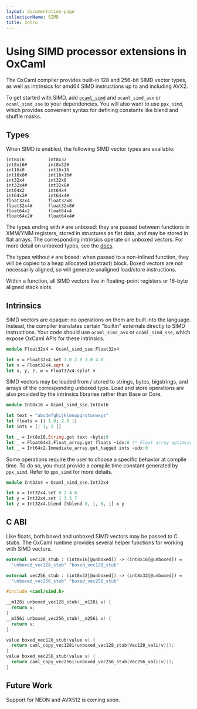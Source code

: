 ```yaml
---
layout: documentation-page
collectionName: SIMD
title: Intro
---
```


# Using SIMD processor extensions in OxCaml

The OxCaml compiler provides built-in 128 and 256-bit SIMD vector types, as well
as intrinsics for amd64 SIMD instructions up to and including AVX2.

To get started with SIMD, add
[`ocaml_simd`](https://github.com/janestreet/ocaml_simd/tree/with-extensions)
and `ocaml_simd_avx` or `ocaml_simd_sse` to your dependencies.
You will also want to use `ppx_simd`, which provides convenient syntax for
defining constants like blend and shuffle masks.

## Types

When SIMD is enabled, the following SIMD vector types are available:

```
int8x16         int8x32
int8x16#        int8x32#
int16x8         int16x16
int16x8#        int16x16#
int32x4         int32x8
int32x4#        int32x8#
int64x2         int64x4
int64x2#        int64x4#
float32x4       float32x8
float32x4#      float32x8#
float64x2       float64x4
float64x2#      float64x4#
```

The types ending with `#` are unboxed: they are passed between functions in
XMM/YMM registers, stored in structures as flat data, and may be stored in flat
arrays. The corresponding intrinsics operate on unboxed vectors. For more detail
on unboxed types, see the [docs](../../unboxed-types/intro).

The types without `#` are boxed: when passed to a non-inlined function, they
will be copied to a heap allocated (abstract) block. Boxed vectors are not
necessarily aligned, so will generate unaligned load/store instructions.

Within a function, all SIMD vectors live in floating-point registers or 16-byte
aligned stack slots.

## Intrinsics

SIMD vectors are opaque: no operations on them are built into the
language. Instead, the compiler translates certain "builtin" externals directly
to SIMD instructions. Your code should use `ocaml_simd_avx` or `ocaml_simd_sse`,
which expose OxCaml APIs for these intrinsics.

```ocaml
module Float32x4 = Ocaml_simd_sse.Float32x4

let v = Float32x4.set 1.0 2.0 3.0 4.0
let v = Float32x4.sqrt v
let x, y, z, w = Float32x4.splat v
```

SIMD vectors may be loaded from / stored to strings, bytes, bigstrings, and
arrays of the corresponding unboxed type. Load and store operations are also
provided by the intrinsics libraries rather than Base or Core.

```ocaml
module Int8x16 = Ocaml_simd_sse.Int8x16

let text = "abcdefghijklmnopqrstuvwxyz"
let floats = [| 1.0; 2.0 |]
let ints = [| 1; 2 |]

let _ = Int8x16.String.get text ~byte:0
let _ = Float64x2.Float_array.get floats ~idx:0 (* Float array optimization required *)
let _ = Int64x2.Immediate_array.get_tagged ints ~idx:0
```

Some operations require the user to choose a specific behavior at compile
time. To do so, you must provide a compile time constant generated by
`ppx_simd`. Refer to `ppx_simd` for more details.

```ocaml
module Int32x4 = Ocaml_simd_sse.Int32x4

let x = Int32x4.set 0 2 4 6
let y = Int32x4.set 1 3 5 7
let z = Int32x4.blend [%blend 0, 1, 0, 1] x y
```

## C ABI

Like floats, both boxed and unboxed SIMD vectors may be passed to C stubs. The
OxCaml runtime provides several helper functions for working with SIMD vectors.

```ocaml
external vec128_stub : (int8x16[@unboxed]) -> (int8x16[@unboxed]) =
  "unboxed_vec128_stub" "boxed_vec128_stub"

external vec256_stub : (int8x32[@unboxed]) -> (int8x32[@unboxed]) =
  "unboxed_vec256_stub" "boxed_vec256_stub"
```
```c
#include <caml/simd.h>

__m128i unboxed_vec128_stub(__m128i v) {
  return v;
}
__m256i unboxed_vec256_stub(__m256i v) {
  return v;
}

value boxed_vec128_stub(value v) {
  return caml_copy_vec128i(unboxed_vec128_stub(Vec128_vali(v)));
}
value boxed_vec256_stub(value v) {
  return caml_copy_vec256i(unboxed_vec256_stub(Vec256_vali(v)));
}
```

## Future Work

Support for NEON and AVX512 is coming soon.
